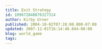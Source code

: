 ```yaml
---
title: Exit Strategy
id: 109672848876327314
author: Kirby Urner
published: 2004-10-02T07:28:00.000-07:00
updated: 2007-12-01T16:14:48.044-08:00
blog: world_game
tags: 
---
```


